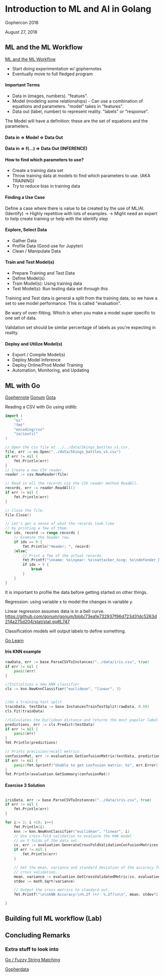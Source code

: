 # Introduction to ML and AI in Golang

Gophercon 2018

August 27, 2018

##  ML and the ML Workflow
[ML and the ML Workflow](https://github.com/ardanlabs/training-ai/tree/master/machine-learning-with-go/ml_intro)

- Start doing experimentation w/ gophernotes
- Eventually move to full fledged program

#### Important Terms

- Data in (images, numbers). "featues".
- Model (modeling some relationships) - Can use a combination of equations and parameters.  "model" takes in "features".
- Data out (label, number) to represent reality. "labels" or "response".

The Model will have a definition: these are the set of equations and the parameters. 

#### Data in => Model => Data Out
#### Data in => f(...) => Data Out (INFERENCE)

#### How to find which parameters to use?

-  Create a training data set
-  Throw training data at models to find which parameters to use. (AKA TRAINING)
-  Try to reduce bias in training data

#### Finding a Use Case

Define a case where there is value to be created by the use of ML/AI. (Identify)
-> Highly repetitive with lots of examples.
-> Might need an expert to help create training or help with the identify step

#### Explore, Select Data
-  Gather Data
-  Profile Data (Good use for Jupyter)
-  Clean / Manipulate Data

#### Train and Test Model(s)
-  Prepare Training and Test Data
-  Define Model(s)
-  Train Model(s): Using training data
-  Test Model(s): Run testing data set through this

Training and Test data is general a split from the training data, so we have a set to see model performance.  This is called "evaluation".

Be wary of over-fitting.  Which is when you make a model super specific to one set of data.

Validation set should be similar percentage of labels as you're expecting in reality.

#### Deploy and Utilize Model(s)
-  Export / Compile Model(s)
-  Deploy Model Inference
-  Deploy Online/Prod Model Training
-  Automation, Monitoring, and Updating

## ML with Go

[Gophernote](https://github.com/gopherdata/gophernotes)
[Gonum](https://github.com/gonum/gonum)
[Gota](https://github.com/kniren/gota)

Reading a CSV with Go using stdlib:

```go
import (
    "os"
    "fmt"
    "encoding/csv"
    "io/ioutil"
)

// Open the csv file at ../../data/5kings_battles_v1.csv.
file, err := os.Open("../data/5kings_battles_v1.csv")
if err != nil {
    fmt.Println(err)
}
// Create a new CSV reader.
reader := csv.NewReader(file)

// Read in all the records via the CSV reader method ReadAll.
records, err := reader.ReadAll()
if err != nil {
    fmt.Println(err)
}

// Close the file.
file.Close()

// Let's get a sense of what the records look like
// by printing a few of them.
for idx, record := range records {
    // Examine the header row.
    if idx == 0 {
        fmt.Println("Header: ", record)
    }else{
        // Print a few of the actual records.
        fmt.Printf("\nname: %s\nyear: %s\nattacker_king: %s\ndefender_king: %s\nattacker_1: %s\n", record[0], record[1], record[3], record[4], record[5])
        if idx > 5 {
            break
        }
    }
}
```

It is important to profile the data before getting started on other things.

Regression: using variable x to model the changes in variable y.

Linear regression assumes data is in a bell curve. https://github.com/gonum/gonum/blob/73ea1e732937f96d723d31dc5263d214a275d204/stat/stat.go#L747

Classification models will output labels to define something.

[Go Learn](https://github.com/sjwhitworth/golearn)

#### Iris KNN example
```go
rawData, err := base.ParseCSVToInstances("../data/iris.csv", true)
if err != nil {
	panic(err)
}

//Initialises a new KNN classifier
cls := knn.NewKnnClassifier("euclidean", "linear", 3)


//Do a training-test split
trainData, testData := base.InstancesTrainTestSplit(rawData, 0.50)
cls.Fit(trainData)

//Calculates the Euclidean distance and returns the most popular label
predictions, err := cls.Predict(testData)
if err != nil {
	panic(err)
}
fmt.Println(predictions)

// Prints precision/recall metrics
confusionMat, err := evaluation.GetConfusionMatrix(testData, predictions)
if err != nil {
	panic(fmt.Sprintf("Unable to get confusion matrix: %s", err.Error()))
}
fmt.Println(evaluation.GetSummary(confusionMat))

```

#### Exercise 3 Solution

```go

irisData, err := base.ParseCSVToInstances("../data/iris.csv", true)
if err != nil {
    fmt.Println(err)
}

for i:= 2; i <10; i++{
    fmt.Println(i)
    knn := knn.NewKnnClassifier("euclidean", "linear", i)
    // Use cross-fold validation to evaluate the kNN model
    // on 5 folds of the data set.
    cv, err := evaluation.GenerateCrossFoldValidationConfusionMatrices(irisData, knn, 5)
    if err != nil {
        fmt.Println(err)
    }

    // Get the mean, variance and standard deviation of the accuracy for the
    // cross validation.
    mean, variance := evaluation.GetCrossValidatedMetric(cv, evaluation.GetAccuracy)
    stdev := math.Sqrt(variance)

    // Output the cross metrics to standard out.
    fmt.Printf("\n\nkNN Accuracy:\n%.2f (+/- %.2f)\n\n", mean, stdev*2)

}
```

## Building full ML workflow (Lab)

## Concluding Remarks

### Extra stuff to look into

[Go / Fuzzy String Matching](https://github.com/schollz/closestmatch)

[Gopherdata](http://gopherdata.io/)